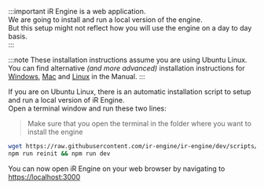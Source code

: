 :::important
iR Engine is a web application.  
We are going to install and run a local version of the engine.  
But this setup might not reflect how you will use the engine on a day to day basis.  
:::

:::note
These installation instructions assume you are using Ubuntu Linux.  
You can find alternative _(and more advanced)_ installation instructions for [Windows](/manual/install/windowsWSL), [Mac](/manual/install/macOSX) and [Linux](/manual/install/linux) in the Manual.
:::

If you are on Ubuntu Linux, there is an automatic installation script to setup and run a local version of iR Engine.  
Open a terminal window and run these two lines:  
> Make sure that you open the terminal in the folder where you want to install the engine
```bash
wget https://raw.githubusercontent.com/ir-engine/ir-engine/dev/scripts/ubuntu-install.sh && bash -i ./ubuntu-install.sh
npm run reinit && npm run dev
```
You can now open iR Engine on your web browser by navigating to [https://localhost:3000](https://localhost:3000)
